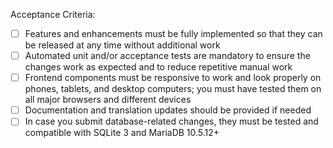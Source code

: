 <!--

Thank you for your interest in contributing!

Because we want to create the best possible product for our users, we have a set of criteria to ensure that all submissions are acceptable, see https://docs.photoprism.app/developer-guide/pull-requests/ for details.

(1) Please provide a concise description of your pull request.

- What does it implement / fix / improve? Why?
- Are the changes related to an existing issue?

(2) After you submit your first pull request, you will be asked to accept our CLA, see https://photoprism.app/cla.

(3) Finally, please confirm that the following criteria are met by replacing "[ ]" with "[x]" (also possible at a later time).

-->

Acceptance Criteria:

- [ ] Features and enhancements must be fully implemented so that they can be released at any time without additional work
- [ ] Automated unit and/or acceptance tests are mandatory to ensure the changes work as expected and to reduce repetitive manual work
- [ ] Frontend components must be responsive to work and look properly on phones, tablets, and desktop computers; you must have tested them on all major browsers and different devices
- [ ] Documentation and translation updates should be provided if needed
- [ ] In case you submit database-related changes, they must be tested and compatible with SQLite 3 and MariaDB 10.5.12+

<!--

Since reviewing, testing and finally merging pull requests requires significant resources on our side, this can take several months if it's not just a small fix, especially if extensive testing is required to prevent bugs from getting into our stable version.

We thank you for your patience! :)

-->

